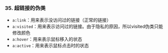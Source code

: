 ### 35. 超链接的伪类

- `a:link`：用来表示没访问过的链接（正常的链接）
- `a:visited`：用来表示访问过的链接。由于隐私的原因，所以visited伪类只能修改颜色
- `a:hover`：用来表示鼠标移入的状态
- `a:active`：用来表示鼠标点击时的状态